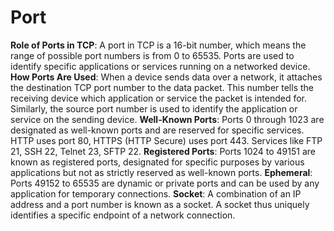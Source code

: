 # Port
**Role of Ports in TCP**: A port in TCP is a 16-bit number, which means the range of possible port numbers is from 0 to 65535. Ports are used to identify specific applications or services running on a networked device.
**How Ports Are Used**: When a device sends data over a network, it attaches the destination TCP port number to the data packet. This number tells the receiving device which application or service the packet is intended for. Similarly, the source port number is used to identify the application or service on the sending device.
**Well-Known Ports**: Ports 0 through 1023 are designated as well-known ports and are reserved for specific services. HTTP uses port 80,  HTTPS (HTTP Secure) uses port 443. Services like FTP 21, SSH 22, Telnet 23, SFTP 22.
**Registered Ports**: Ports 1024 to 49151 are known as registered ports, designated for specific purposes by various applications but not as strictly reserved as well-known ports.
**Ephemeral**:  Ports 49152 to 65535 are dynamic or private ports and can be used by any application for temporary connections.
**Socket**: A combination of an IP address and a port number is known as a socket. A socket thus uniquely identifies a specific endpoint of a network connection.